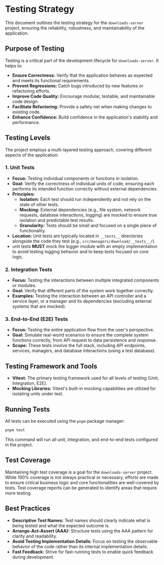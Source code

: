 # Testing Strategy

This document outlines the testing strategy for the `downloads-server` project, ensuring the reliability, robustness, and maintainability of the application.

## Purpose of Testing

Testing is a critical part of the development lifecycle for `downloads-server`. It helps to:

- **Ensure Correctness:** Verify that the application behaves as expected and meets its functional requirements.
- **Prevent Regressions:** Catch bugs introduced by new features or refactoring efforts.
- **Improve Code Quality:** Encourage modular, testable, and maintainable code design.
- **Facilitate Refactoring:** Provide a safety net when making changes to existing code.
- **Enhance Confidence:** Build confidence in the application's stability and performance.

## Testing Levels

The project employs a multi-layered testing approach, covering different aspects of the application:

### 1. Unit Tests

- **Focus:** Testing individual components or functions in isolation.
- **Goal:** Verify the correctness of individual units of code, ensuring each performs its intended function correctly without external dependencies.
- **Principles:**
  - **Isolation:** Each test should run independently and not rely on the state of other tests.
  - **Mocking:** External dependencies (e.g., file system, network requests, database interactions, logging) are mocked to ensure true isolation and predictable test results.
  - **Granularity:** Tests should be small and focused on a single piece of functionality.
- **Location:** Unit tests are typically located in `__tests__` directories alongside the code they test (e.g., `src/managers/download/__tests__/`).
- unit tests **MUST** mock the logger module with an empty implementation to avoid testing logging behavior and to keep tests focused on core logic.

### 2. Integration Tests

- **Focus:** Testing the interactions between multiple integrated components or modules.
- **Goal:** Verify that different parts of the system work together correctly.
- **Examples:** Testing the interaction between an API controller and a service layer, or a manager and its dependencies (excluding external systems that are mocked).

### 3. End-to-End (E2E) Tests

- **Focus:** Testing the entire application flow from the user's perspective.
- **Goal:** Simulate real-world scenarios to ensure the complete system functions correctly, from API request to data persistence and response.
- **Scope:** These tests involve the full stack, including API endpoints, services, managers, and database interactions (using a test database).

## Testing Framework and Tools

- **Vitest:** The primary testing framework used for all levels of testing (Unit, Integration, E2E).
- **Mocking Libraries:** Vitest's built-in mocking capabilities are utilized for isolating units under test.

## Running Tests

All tests can be executed using the `pnpm` package manager:

```bash
pnpm test
```

This command will run all unit, integration, and end-to-end tests configured in the project.

## Test Coverage

Maintaining high test coverage is a goal for the `downloads-server` project. While 100% coverage is not always practical or necessary, efforts are made to ensure critical business logic and core functionalities are well-covered by tests. Test coverage reports can be generated to identify areas that require more testing.

## Best Practices

- **Descriptive Test Names:** Test names should clearly indicate what is being tested and what the expected outcome is.
- **Arrange-Act-Assert (AAA):** Structure tests using the AAA pattern for clarity and readability.
- **Avoid Testing Implementation Details:** Focus on testing the observable behavior of the code rather than its internal implementation details.
- **Fast Feedback:** Strive for fast-running tests to enable quick feedback during development.

